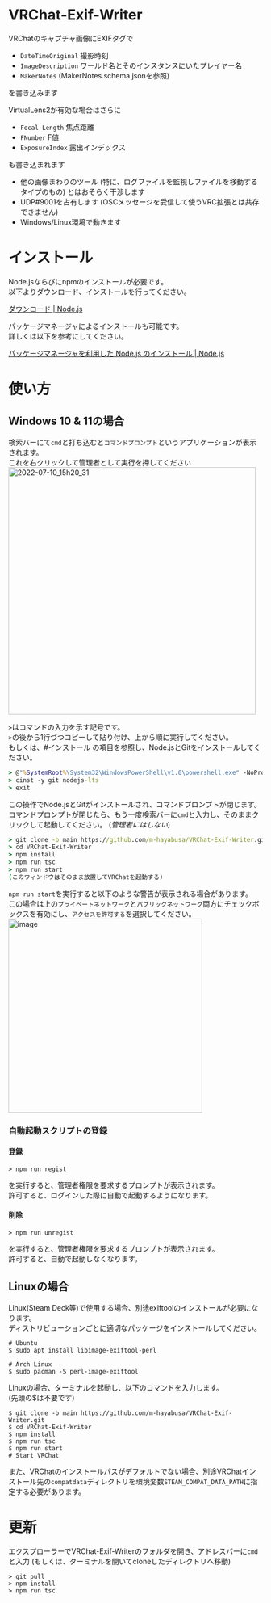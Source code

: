 # VRChat-Exif-Writer

VRChatのキャプチャ画像にEXIFタグで

* `DateTimeOriginal` 撮影時刻
* `ImageDescription` ワールド名とそのインスタンスにいたプレイヤー名
* `MakerNotes` (MakerNotes.schema.jsonを参照)

を書き込みます

VirtualLens2が有効な場合はさらに

* `Focal Length` 焦点距離
* `FNumber` F値
* `ExposureIndex` 露出インデックス

も書き込まれます

* 他の画像まわりのツール (特に、ログファイルを監視しファイルを移動するタイプのもの) とはおそらく干渉します
* UDP#9001を占有します (OSCメッセージを受信して使うVRC拡張とは共存できません)
* Windows/Linux環境で動きます

# インストール

Node.jsならびにnpmのインストールが必要です。  
以下よりダウンロード、インストールを行ってください。

[ダウンロード | Node.js](https://nodejs.org/ja/download/)

パッケージマネージャによるインストールも可能です。  
詳しくは以下を参考にしてください。

[パッケージマネージャを利用した Node.js のインストール | Node.js](https://nodejs.org/ja/download/package-manager/)

# 使い方
## Windows 10 & 11の場合
検索バーにて`cmd`と打ち込むと`コマンドプロンプト`というアプリケーションが表示されます。  
これを右クリックして管理者として実行を押してください  
<img width="490" alt="2022-07-10_15h20_31" src="https://user-images.githubusercontent.com/58413358/178133832-f2e23fd8-d1ef-47b5-a283-43c9463b9d7c.png">

`>`はコマンドの入力を示す記号です。  
`>`の後から1行づつコピーして貼り付け、上から順に実行してください。  
もしくは、#インストール の項目を参照し、Node.jsとGitをインストールしてください。
```cmd
> @"%SystemRoot%\System32\WindowsPowerShell\v1.0\powershell.exe" -NoProfile -InputFormat None -ExecutionPolicy Bypass -Command "iex ((New-Object System.Net.WebClient).DownloadString('https://chocolatey.org/install.ps1'))" && SET "PATH=%PATH%;%ALLUSERSPROFILE%\chocolatey\bin"
> cinst -y git nodejs-lts
> exit
```
この操作でNode.jsとGitがインストールされ、コマンドプロンプトが閉じます。
コマンドプロンプトが閉じたら、もう一度検索バーに`cmd`と入力し、そのままクリックして起動してください。 (*管理者にはしない*)
```cmd
> git clone -b main https://github.com/m-hayabusa/VRChat-Exif-Writer.git
> cd VRChat-Exif-Writer
> npm install
> npm run tsc
> npm run start
(このウィンドウはそのまま放置してVRChatを起動する)
```

`npm run start`を実行すると以下のような警告が表示される場合があります。  
この場合は上の`プライベートネットワーク`と`パブリックネットワーク`両方にチェックボックスを有効にし、`アクセスを許可する`を選択してください。  
<img width="384" alt="image" src="https://user-images.githubusercontent.com/58413358/178141878-b8037321-8972-42a0-ade0-06d3a145fdf0.png">

### 自動起動スクリプトの登録
#### 登録
```
> npm run regist
```
を実行すると、管理者権限を要求するプロンプトが表示されます。  
許可すると、ログインした際に自動で起動するようになります。
#### 削除
```
> npm run unregist
```
を実行すると、管理者権限を要求するプロンプトが表示されます。  
許可すると、自動で起動しなくなります。

## Linuxの場合

Linux(Steam Deck等)で使用する場合、別途exiftoolのインストールが必要になります。  
ディストリビューションごとに適切なパッケージをインストールしてください。

```shell
# Ubuntu
$ sudo apt install libimage-exiftool-perl

# Arch Linux
$ sudo pacman -S perl-image-exiftool
```

Linuxの場合、ターミナルを起動し、以下のコマンドを入力します。  
(先頭の$は不要です)

```shell
$ git clone -b main https://github.com/m-hayabusa/VRChat-Exif-Writer.git
$ cd VRChat-Exif-Writer
$ npm install
$ npm run tsc
$ npm run start
# Start VRChat
```

また、VRChatのインストールパスがデフォルトでない場合、別途VRChatインストール先の`compatdata`ディレクトリを環境変数`STEAM_COMPAT_DATA_PATH`に指定する必要があります。

# 更新
エクスプローラーでVRChat-Exif-Writerのフォルダを開き、アドレスバーに`cmd`と入力 (もしくは、ターミナルを開いてcloneしたディレクトリへ移動)
```
> git pull
> npm install
> npm run tsc
```